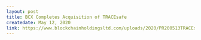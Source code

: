```yaml
---
layout: post
title: BCX Completes Acquisition of TRACEsafe
createdate: May 12, 2020
link: https://www.blockchainholdingsltd.com/uploads/2020/PR200513TRACEsafeAcqClose.pdf
---
```

